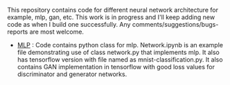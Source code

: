 This repository contains code for different neural network architecture for example, mlp, gan, etc. This work is in progress and I'll keep adding new code as when I build one successfully. Any comments/suggestions/bugs-reports are most welcome.

- [MLP](https://github.com/joshivm/ai/tree/master/ann/mlp) : Code contains python class for mlp. Network.ipynb is an example file demonstrating use of class network.py that implements mlp. It also has tensorflow version with file named as mnist-classification.py. It also contains GAN implementation in tensorflow with good loss values for discriminator and generator networks.
